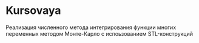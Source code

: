 # Kursovaya
Реализация численного метода интегрирования функции многих переменных методом Монте-Карло с испоьзованием STL-конструкций
